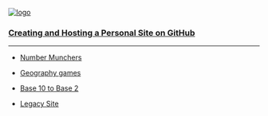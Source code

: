 


[![logo](https://kironroy.github.io/new_logo_sm2.svg)](https://kironroy.github.io/)



### [Creating and Hosting a Personal Site on GitHub](http://jmcglone.com/guides/github-pages/)
***



* [Number Munchers](https://classicreload.com/number-munchers.html)

* [Geography games](http://world-geography-games.com/)

* [Base 10 to Base 2](http://www.unitconversion.org/numbers/base-10-to-base-2-conversion.html)

* [Legacy Site](https://kironroy.github.io/github)